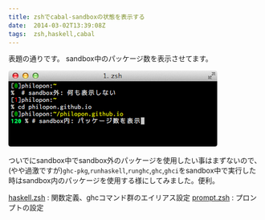 ```yaml
---
title: zshでcabal-sandboxの状態を表示する
date:  2014-03-02T13:39:08Z
tags:  zsh,haskell,cabal
---
```


表題の通りです。
sandbox中のパッケージ数を表示させてます。

![cabal-sandboxのパッケージ数を表示](ss.png)

ついでにsandbox中でsandbox外のパッケージを使用したい事はまずないので、(やや過激ですが)`ghc-pkg`,`runhaskell`,`runghc`,`ghc`,`ghci`をsandbox中で実行した時はsandbox内のパッケージを使用する様にしてみました。便利。

<!-- more -->

[haskell.zsh](https://github.com/philopon/.zsh.d/blob/e7eb4e5540e41655814406087c226905e72c4aa8/haskell.zsh)
:    関数定義、ghcコマンド群のエイリアス設定
[prompt.zsh](https://github.com/philopon/.zsh.d/blob/e7eb4e5540e41655814406087c226905e72c4aa8/haskell.zsh#L17-L32)
:    プロンプトの設定

